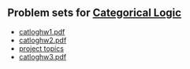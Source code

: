 ## Problem sets for [Categorical Logic](/catlog/)
 
- [catloghw1.pdf](catloghw1.pdf)
- [catloghw2.pdf](catloghw2.pdf)
- [project topics](catlogtopics.pdf)
- [catloghw3.pdf](catloghw3.pdf)
<!--
- [project topics](catlogtopics.pdf)
-->